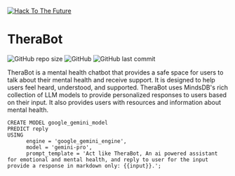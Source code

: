 [![Hack To The Future](https://img.shields.io/badge/Hack%20To%20The%20Future-2024-blue?style=for-the-badge)](https://hack-to-the-future.devfolio.co/)

# TheraBot

![GitHub repo size](https://img.shields.io/github/repo-size/RohittCodes/therabot?style=for-the-badge) ![GitHub](https://img.shields.io/github/license/RohittCodes/therabot?style=for-the-badge) ![GitHub last commit](https://img.shields.io/github/last-commit/RohittCodes/therabot?style=for-the-badge)

TheraBot is a mental health chatbot that provides a safe space for users to talk about their mental health and receive support. It is designed to help users feel heard, understood, and supported. TheraBot uses MindsDB's rich collection of LLM models to provide personalized responses to users based on their input. It also provides users with resources and information about mental health.

```
CREATE MODEL google_gemini_model
PREDICT reply
USING
      engine = 'google_gemini_engine',
      model = 'gemini-pro',
      prompt_template = 'Act like TheraBot, An ai powered assistant for emotional and mental health, and reply to user for the input provide a response in markdown only: {{input}}.';
```